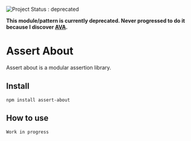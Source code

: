 ![Project Status : deprecated](https://img.shields.io/badge/Project%20Status-deprecated-red.svg)

**This module/pattern is currently deprecated. Never progressed to do it because I discover [AVA](https://www.npmjs.com/package/ava).**

Assert About
============

Assert about is a modular assertion library.

Install
-------

	npm install assert-about

How to use
----------

	Work in progress